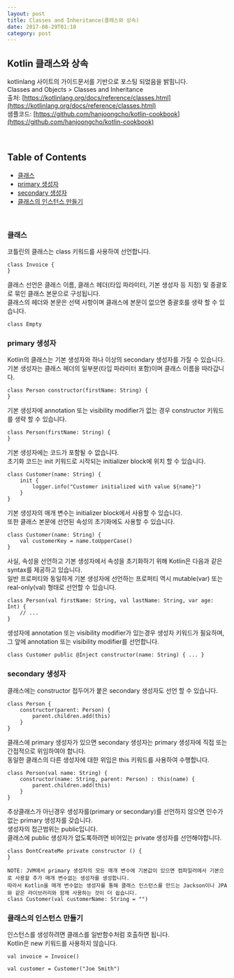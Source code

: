 ```yaml
---
layout: post
title: Classes and Inheritance(클래스와 상속)
date: 2017-08-29T01:10
category: post
---
```


## Kotlin 클래스와 상속
kotlinlang 사이트의 가이드문서를 기반으로 포스팅 되었음을 밝힘니다.  
Classes and Objects > Classes and Inheritance    
출처: [https://kotlinlang.org/docs/reference/classes.html](https://kotlinlang.org/docs/reference/classes.html)  
샘플코드: [https://github.com/hanjoongcho/kotlin-cookbook](https://github.com/hanjoongcho/kotlin-cookbook)  

<br />

## Table of Contents
- [클래스](#클래스)
- [primary 생성자](#primary-생성자)
- [secondary 생성자](#secondary-생성자)
- [클래스의 인스턴스 만들기](#클래스의-인스턴스-만들기)

<br />

### 클래스
코틀린의 클래스는 class 키워드를 사용하여 선언합니다.
```
class Invoice {
}
```

클래스 선언은 클래스 이름, 클래스 헤더(타입 파라미터, 기본 생성자 등 지정) 및 중괄호로 묶인 클래스 본문으로 구성됩니다.  
클래스의 헤더와 본문은 선택 사항이며 클래스에 본문이 없으면 중괄호를 생략 할 수 있습니다.
```
class Empty
```

### primary 생성자
Kotlin의 클래스는 기본 생성자와 하나 이상의 secondary 생성자를 가질 수 있습니다.  
기본 생성자는 클래스 헤더의 일부분(타입 파라미터 포함)이며 클래스 이름을 따라갑니다.
```
class Person constructor(firstName: String) {
}
```

기본 생성자에 annotation 또는  visibility modifier가 없는 경우 constructor 키워드를 생략 할 수 있습니다.
```
class Person(firstName: String) {
}
```

기본 생성자에는 코드가 포함될 수 없습니다.  
초기화 코드는 init 키워드로 시작되는 initializer block에 위치 할 수 있습니다.
```
class Customer(name: String) {
    init {
        logger.info("Customer initialized with value ${name}")
    }
}
```

기본 생성자의 매개 변수는 initializer block에서 사용할 수 있습니다.  
또한 클래스 본문에 선언된 속성의 초기화에도 사용할 수 있습니다.
```
class Customer(name: String) {
    val customerKey = name.toUpperCase()
}
```

사실, 속성을 선언하고 기본 생성자에서 속성을 초기화하기 위해 Kotlin은 다음과 같은 syntax를 제공하고 있습니다.  
일반 프로퍼티와 동일하게 기본 생성자에 선언하는 프로퍼티 역시 mutable(var) 또는 real-only(val) 형태로 선언할 수 있습니다.
```
class Person(val firstName: String, val lastName: String, var age: Int) {
    // ...
}
```

생성자에 annotation 또는 visibility modifier가 있는경우 생성자 키워드가 필요하며, 그 앞에 annotation 또는 visibility modifier를 선언합니다.
```
class Customer public @Inject constructor(name: String) { ... }
```	 

### secondary 생성자
클래스에는 constructor 접두어가 붙은 secondary 생성자도 선언 할 수 있습니다.
```
class Person {
    constructor(parent: Person) {
        parent.children.add(this)
    }
}	
```

클래스에 primary 생성자가 있으면 secondary 생성자는 primary 생성자에 직접 또는 간접적으로 위임하여야 합니다.  
동일한 클래스의 다른 생성자에 대한 위임은 this 키워드를 사용하여 수행합니다.
```
class Person(val name: String) {
    constructor(name: String, parent: Person) : this(name) {
        parent.children.add(this)
    }
}
``` 

추상클래스가 아닌경우 생성자를(primary or secondary)를 선언하지 않으면 인수가없는 primary 생성자를 갖습니다.  
생성자의 접근범위는 public입니다.  
클래스에 public 생성자가 없도록하려면 비어있는 private 생성자를 선언해야합니다.
```
class DontCreateMe private constructor () {
}
```

```
NOTE: JVM에서 primary 생성자의 모든 매개 변수에 기본값이 있으면 컴파일러에서 기본으로 사용할 추가 매개 변수없는 생성자를 생성합니다.
따라서 Kotlin을 매개 변수없는 생성자를 통해 클래스 인스턴스를 만드는 Jackson이나 JPA와 같은 라이브러리와 함께 사용하는 것이 더 쉽습니다.
class Customer(val customerName: String = "")
```

### 클래스의 인스턴스 만들기
인스턴스를 생성하려면 클래스를 일반함수처럼 호출하면 됩니다.  
Kotlin은 new 키워드를 사용하지 않습니다.
```
val invoice = Invoice()

val customer = Customer("Joe Smith")
```



